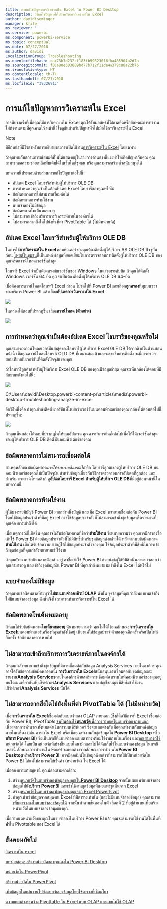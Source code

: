 ```yaml
---
title: การแก้ไขปัญหาการวิเคราะห์ใน Excel ใน Power BI Desktop
description: วิธีแก้ไขปัญหาทั่วไปสำหรับการวิเคราะห์ใน Excel
author: davidiseminger
manager: kfile
ms.reviewer: ''
ms.service: powerbi
ms.component: powerbi-service
ms.topic: conceptual
ms.date: 07/27/2018
ms.author: davidi
LocalizationGroup: Troubleshooting
ms.openlocfilehash: cae73b7d232cf183fb99623016fba485904a2d7a
ms.sourcegitcommit: f01a88e583889bd77b712f11da4a379c88a22b76
ms.translationtype: HT
ms.contentlocale: th-TH
ms.lasthandoff: 07/27/2018
ms.locfileid: "39326912"
---
```

# <a name="troubleshooting-analyze-in-excel"></a>การแก้ไขปัญหาการวิเคราะห์ใน Excel
อาจมีบางครั้งที่เมื่อคุณใช้การวิเคราะห์ใน Excel คุณได้รับผลลัพธ์ที่ไม่คาดคิดหรือลักษณะการทำงานไม่ทำงานตามที่คุณคาดไว้ หน้านี้มีโซลูชันสำหรับปัญหาทั่วไปเมื่อใช้การวิเคราะห์ใน Excel

> [!NOTE]
> มีอีกหน้าที่มีไว้สำหรับการอธิบายและการเปิดใช้งาน[การวิเคราะห์ใน Excel](service-analyze-in-excel.md) โดยเฉพาะ
> 
> ถ้าคุณพบกับสถานการณ์สมมติที่ไม่ได้แสดงอยู่ในรายการด้านล่างนี้และทำให้เกิดปัญหากับคุณ คุณสามารถขอความช่วยเหลือพิ่่มเติมได้ใน[เว็บไซต์ชุมชน](http://community.powerbi.com/) หรือคุณสามารถสร้าง[ตั๋วสนับสนุน](https://powerbi.microsoft.com/support/)ได้
> 
> 

บทความนี้ประกอบด้วยส่วนการแก้ไขปัญหาต่อไปนี้:

* อัปเดต Excel ไลบรารีสำหรับผู้ให้บริการ OLE DB
* การกำหนดว่าคุณจำเป็นต้องอัปเดต Excel ไลบรารีของคุณหรือไม่
* ข้อผิดพลาดการไม่สามารถเชื่อมต่อได้
* ข้อผิดพลาดการห้ามใช้งาน
* แบบจำลองไม่มีข้อมูล
* ข้อผิดพลาดโทเค็นหมดอายุ
* ไม่สามารถเข้าถึงบริการการวิเคราะห์ภายในองค์กรได้
* ไม่สามารถลากสิ่งใดไปยังพื้นที่ค่า PivotTable ได้ (ไม่มีหน่วยวัด)

## <a name="update-excel-libraries-for-the-ole-db-provider"></a>อัปเดต Excel ไลบรารีสำหรับผู้ให้บริการ OLE DB
ในการใช้**การวิเคราะห์ใน Excel** คอมพิวเตอร์ของคุณต้องติดตั้งผู้ให้บริการ AS OLE DB ปัจจุบันก่อน [โพสต์ในชุมชน](http://community.powerbi.com/t5/Service/Analyze-in-Excel-Initialization-of-the-data-source-failed/m-p/30837#M8081)นี้เป็นแหล่งข้อมูลที่ยอดเยี่ยมในการตรวจสอบการติดตั้งผู้ให้บริการ OLE DB ของคุณหรือดาวน์โหลดเวอร์ชันล่าสุด

ไลบรารี Excel จำเป็นต้องตรงกับเวอร์ชันของ Windows ในแง่ของระดับบิต ถ้าคุณได้ติดตั้ง Windows เวอร์ชัน 64 บิต คุณจำเป็นต้องติดตั้งผู้ให้บริการ OLE DB 64-บิต

เมื่อต้องการดาวน์โหลดไลบรารี Excel ล่าสุด โปรดไปที่ Power BI และเลือก**ลูกศรลง**ที่มุมบนขวาของบริการ Power BI แล้วเลือก**อัปเดตการวิเคราะห์ใน Excel**

![](media/desktop-troubleshooting-analyze-in-excel/tshoot-analyze-excel_1.png)

ในกล่องโต้ตอบที่ปรากฏขึ้น เลือก**ดาวน์โหลด (ตัวอย่าง)**

![](media/desktop-troubleshooting-analyze-in-excel/tshoot-analyze-excel_2.png)

## <a name="determining-whether-you-need-to-update-your-excel-libraries"></a>การกำหนดว่าคุณจำเป็นต้องอัปเดต Excel ไลบรารีของคุณหรือไม่
คุณสามารถดาวน์โหลดเวอร์ชันล่าสุดของไลบรารีผู้ให้บริการ Excel OLE DB ได้จากลิงก์ในส่วนก่อนหน้านี้ เมื่อคุณดาวน์โหลดไลบรารี OLD DB ที่เหมาะสมแล้วและระบบเริ่มการติดตั้ง จะมีการตรวจสอบเทียบกับเวอร์ชันที่ติดตั้งปัจจุบันของคุณ

ถ้าไลบรารีลูกค้าสำหรับผู้ให้บริการ Excel OLE DB ของคุณมีข้อมูลล่าสุด คุณจะเห็นกล่องโต้ตอบที่มีลักษณะดังต่อไปนี้:

![](media/desktop-troubleshooting-analyze-in-excel/troubleshoot-analyze-excel_3.png)

C:\Users\davidi\Desktop\powerbi-content-pr\articles\media\powerbi-desktop-troubleshooting-analyze-in-excel

อีกวิธีหนึ่งคือ ถ้าคุณกำลังติดตั้งเวอร์ชันที่ใหม่กว่าเวอร์ชันบนคอมพิวเตอร์ของคุณ กล่องโต้ตอบต่อไปนี้ปรากฏขึ้น:

![](media/desktop-troubleshooting-analyze-in-excel/troubleshoot-analyze-excel_2.png)

ถ้าคุณเห็นกล่องโต้ตอบที่ปรากฏขึ้นให้คุณอัปเกรด คุณควรทำการติดตั้งต่อไปเพื่อให้ได้เวอร์ชันล่าสุดของผู้ให้บริการ OLE DB ติดตั้งในคอมพิวเตอร์ของคุณ

## <a name="connection-cannot-be-made-error"></a>ข้อผิดพลาดการไม่สามารถเชื่อมต่อได้
สาเหตุหลักของข้อผิดพลาด*การไม่สามารถเชื่อมต่อได้* คือ ไลบรารีลูกค้าของผู้ให้บริการ OLE DB บนคอมพิวเตอร์ของคุณไม่เป็นปัจจุบัน สำหรับข้อมูลเกี่ยวกับวิธีการตรวจสอบการอัปเดตที่ถูกต้อง และสำหรับการดาวน์โหลดลิงก์ ดู**อัปเดตไลบรารี Excel สำหรับผู้ให้บริการ OLE DB**ที่มีอยู่ก่อนหน้านี้ในบทความนี้

## <a name="forbidden-error"></a>ข้อผิดพลาดการห้ามใช้งาน
ผู้ใช้บางรายมีบัญชี Power BI มากกว่าหนึ่งบัญชี และเมื่อ Excel พยายามเชื่อมต่อกับ Power BI โดยใช้ข้อมูลประจำตัวที่มีอยู่ Excel อาจใช้ข้อมูลประจำตัวที่ไม่สามารถเข้าถึงชุดข้อมูลหรือรายงานที่คุณต้องการเข้าถึงได้

เมื่อเหตุการณ์นี้เกิดขึ้น คุณอาจได้รับข้อผิดพลาดที่ชื่อว่า**ห้ามใช้งาน** ซึ่งหมายความว่า คุณอาจมีการลงชื่อเข้าใช้ Power BI ด้วยข้อมูลประจำตัวที่ไม่มีสิทธิ์สำหรับชุดข้อมูลดังกล่าวได้ หลังจากพบข้อผิดพลาด**ห้ามใช้งาน** เมื่อได้รับข้อความปรากฏให้ใส่ข้อมูลประจำตัวของคุณ ใช้ข้อมูลประจำตัวที่มีสิทธิ์ในการเข้าถึงชุดข้อมูลที่คุณกำลังพยายามเข้าใช้งาน

ถ้าคุณยังคงพบข้อผิดพลาดดังกล่าวอยู่ ลงชื่อเข้าใช้ Power BI ด้วยบัญชีผู้ใช้ที่มีสิทธิ์ และตรวจสอบว่า คุณสามารถดู และเข้าถึงชุดข้อมูลใน Power BI ที่คุณกำลังพยายามเข้าถึงใน Excel ได้หรือไม่

## <a name="no-data-models"></a>แบบจำลองไม่มีข้อมูล
ถ้าคุณพบข้อผิดพลาดที่ระบุว่า**ไม่พบแบบจำลองคิวบ์ OLAP** ดังนั้น ชุดข้อมูลที่คุณกำลังพยายามเข้าถึงไม่มีแบบจำลองข้อมูล ดังนั้นจึงไม่สามารถทำการวิเคราะห์ใน Excel ได้

## <a name="token-expired-error"></a>ข้อผิดพลาดโทเค็นหมดอายุ
ถ้าคุณได้รับข้อผิดพลาด**โทเค็นหมดอายุ** นั่นหมายความว่า คุณไม่ได้ใช้คุณลักษณะ**การวิเคราะห์ใน Excel**บนคอมพิวเตอร์เครื่องที่คุณกำลังใช้อยู่ เพียงแค่ใส่ข้อมูลประจำตัวของคุณอีกครั้งหรือเปิดไฟล์อีกครั้ง ข้อผิดพลาดควรหายไป

## <a name="unable-to-access-on-premises-analysis-services"></a>ไม่สามารถเข้าถึงบริการการวิเคราะห์ภายในองค์กรได้
ถ้าคุณกำลังพยายามเข้าถึงชุดข้อมูลที่มีการเชื่อมต่อกับข้อมูล Analysis Services ภายในองค์กร คุณอาจได้รับข้อความข้อผิดพลาดหนึ่ง **การวิเคราะห์ใน Excel**สนับสนุนการเชื่อมต่อกับชุดข้อมูลและรายงาน**Analysis Services**ภายในองค์กรด้วยสตริงการเชื่อมต่อ ตราบใดที่คอมพิวเตอร์ของคุณอยู่บนโดเมนเดียวกันกับเซิร์ฟเวอร์**Analysis Services** และบัญชีของคุณมีสิทธิ์เข้าใช้งานเซิร์ฟเวอร์**Analysis Services** นั้นได้

## <a name="cant-drag-anything-to-the-pivottable-values-area-no-measures"></a>ไม่สามารถลากสิ่งใดไปยังพื้นที่ค่า PivotTable ได้ (ไม่มีหน่วยวัด)
เมื่อ**การวิเคราะห์ใน Excel**เชื่อมต่อกับแบบจำลอง OLAP ภายนอก (ซึ่งก็คือวิธีการที่ Excel เชื่อมต่อกับ Power BI), *PivotTable* [จำเป็นต้องใช้**หน่วยวัด**เพื่อการกำหนดในแบบจำลองภายนอก](https://support.microsoft.com/kb/234700) เนื่องจากการคำนวณทั้งหมดดำเนินการบนเซิร์ฟเวอร์ ซึ่งจะแตกต่างกับเมื่อคุณทำงานกับแหล่งข้อมูลภายในเครื่อง (เช่น ตารางใน Excel หรือเมื่อคุณทำงานกับชุดข้อมูลใน **Power BI Desktop** หรือ **บริการ Power BI**) ซึ่งเป็นกรณีที่แบบจำลองแบบตารางพร้อมใช้งานภายในเครื่อง และ[คุณสามารถใช้หน่วยวัดได้](https://msdn.microsoft.com/library/gg399077.aspx) โดยเป็นหน่วยวัดที่สร้างขึ้นแบบไดนามิกและไม่ได้จัดเก็บไว้ในแบบจำลองข้อมูล ในกรณีเหล่านี้ ลักษณะการทำงานใน Excel จะแตกต่างจากลักษณะการทำงานใน**Power BI Desktop**หรือ**บริการ Power BI**: อาจมีคอลัมน์ในข้อมูลดังกล่าวที่สามารถใช้เป็นหน่วยวัดใน Power BI ได้แต่ไม่สามารถใช้เป็นค่า (หน่วยวัด) ใน Excel ได้

เมื่อต้องการแก้ปัญหานี้ คุณมีสองสามตัวเลือก:

1. สร้าง[หน่วยวัดในแบบจำลองข้อมูลของคุณใน**Power BI Desktop**](desktop-tutorial-create-measures.md) จากนั้นเผยแพร่แบบจำลองข้อมูลไปยัง**บริการ Power BI** และเข้าใช้งานชุดข้อมูลที่เผยแพร่ชุดนั้นจาก Excel
2. สร้าง[หน่วยวัดในแบบจำลองข้อมูลของคุณจาก Excel PowerPivot](https://support.office.com/article/Create-a-Measure-in-Power-Pivot-d3cc1495-b4e5-48e7-ba98-163022a71198)
3. ถ้าคุณนำเข้าข้อมูลจากสมุดงาน Excel ที่มีตารางเท่านั้น (และไม่มีแบบจำลองข้อมูล) คุณสามารถ[เพิ่มตารางลงในแบบจำลองข้อมูลได้](https://support.office.com/article/Add-worksheet-data-to-a-Data-Model-using-a-linked-table-d3665fc3-99b0-479d-ba09-a37640f5be42) จากนั้นทำตามขั้นตอนในตัวเลือกที่ 2 ที่อยู่ด้านบนเพื่อสร้างหน่วยวัดในแบบจำลองข้อมูลของคุณ

เมื่อกำหนดหน่วยวัดของคุณในแบบจำลองในบริการ Power BI แล้ว คุณจะสามารถใช้งานได้ในพื้นที่**ค่า**ใน Pivottable ของ Excel ได้

## <a name="next-steps"></a>ขั้นตอนถัดไป
[วิเคราะห์ใน excel](service-analyze-in-excel.md)

[บทช่วยสอน: สร้างหน่วยวัดของคุณเองใน Power BI Desktop](desktop-tutorial-create-measures.md)

[หน่วยวัดใน PowerPivot](https://msdn.microsoft.com/library/gg399077.aspx)

[สร้างหน่วยวัดใน PowerPivot](https://support.office.com/article/Create-a-Measure-in-Power-Pivot-d3cc1495-b4e5-48e7-ba98-163022a71198)

[เพิ่มข้อมูลในแผ่นงานไปยังแบบจำลองข้อมูลโดยใช้ตารางที่เชื่อมโยง](https://support.office.com/article/Add-worksheet-data-to-a-Data-Model-using-a-linked-table-d3665fc3-99b0-479d-ba09-a37640f5be42)

[ความแตกต่างระหว่าง Pivottable ใน Excel แบบ OLAP และแบบไม่ใช่ OLAP](https://support.microsoft.com/kb/234700)

